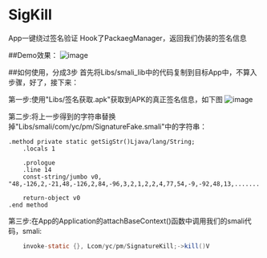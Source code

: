 # SigKill
App一键绕过签名验证
Hook了PackaegManager，返回我们伪装的签名信息

##Demo效果：
![image](https://github.com/xxxyanchenxxx/SigKill/blob/master/Libs/1.png)



##如何使用，分成3步
首先将Libs/smali_lib中的代码复制到目标App中，不算入步骤，好了，接下来：

第一步:使用"Libs/签名获取.apk"获取到APK的真正签名信息，如下图
![image](https://github.com/xxxyanchenxxx/SigKill/blob/master/Libs/2.png)


第二步:将上一步得到的字符串替换掉"Libs/smali/com/yc/pm/SignatureFake.smali"中的字符串：
```
.method private static getSigStr()Ljava/lang/String;
    .locals 1

    .prologue
    .line 14
    const-string/jumbo v0, "48,-126,2,-21,48,-126,2,84,-96,3,2,1,2,2,4,77,54,-9,-92,48,13,.......

    return-object v0
.end method
```


第三步:在App的Application的attachBaseContext()函数中调用我们的smali代码，smali:
```java
    invoke-static {}, Lcom/yc/pm/SignatureKill;->kill()V
```
